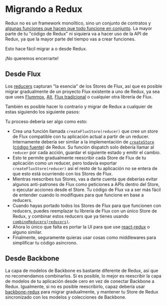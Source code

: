 # Migrando a Redux

Redux no es un framework monolítico, sino un conjunto de contratos y [algunas funciones que hacen que todo funcione en conjunto](../api/README.md). La mayor parte de tu "código de Redux" ni siquiera va a hacer uso de la API de Redux, ya que la mayor parte del tiempo vas a crear funciones.

Esto hace fácil migrar a o desde Redux.

¡No queremos encerrarte!

## Desde Flux
Los [reducers](../glosario.md#reducer) capturan "la esencia" de los Stores de Flux, así que es posible migrar gradualmente de un proyecto Flux existente a uno de Redux, ya sea que uses [Flummox](http://github.com/acdlite/flummox), [Alt](http://github.com/goatslacker/alt), [Flux tradicional](https://github.com/facebook/flux) o cualquier otra librería de Flux.

También es posible hacer lo contrario y migrar de Redux a cualquier de estas siguiendo los siguiente pasos:

Tu proceso debería ser algo como esto:

* Crea una función llamada `createFluxStore(reducer)` que cree un store de Flux compatible con tu aplicación actual a partir de un reducer. Internamente debería ser similar a la implementación de [`createStore`](../api/create-store.md) ([código fuente](https://github.com/rackt/redux/blob/master/src/createStore.js)) de Redux. Su función dispatch solo debería llamar al `reducer` por cada acción, guardar el siguiente estado y emitir el cambio.
* Esto te permite gradualmente reescribir cada Store de Flux de tu aplicación como un reducer, pero todavía exportar `createFluxStore(reducer)` así el resto de tu aplicación no se entera de que esto está ocurriendo con los Stores de Flux.
* Mientras reescribes tus Stores, vas a darte cuenta que deberías evitar algunos anti-patrones de Flux como peticiones a APIs dentro del Store, o ejecutar acciones desde el Store. Tu código de Flux va a ser más fácil de entender cuando lo modifiques para que funcione en base a reducers.
* Cuando hayas portado todos los Stores de Flux para que funcionen con reducers, puedes reemplazar tu librería de Flux con un único Store de Redux, y combinar estos reducers que ya tienes usando [`combineReducers(reducers)`](../api/combine-reducers.md).
* Ahora lo único que falta es portar la UI para que use [react-redux](http://redux.js.org/docs/basics/UsageWithReact.html) o alguno similar.
* Finalmente, seguramente quieras usar cosas como middlewares para simplificar tu código asíncrono.
 
## Desde Backbone
La capa de modelos de Backbone es bastante diferente de Redux, así que no recomendamos combinarlos. Si es posible, lo mejor es reescribir la capa de modelos de tu aplicación desde cero en vez de conectar Backbone a Redux. Igualmente, si no es posible reescribirlo, capaz debería usar [backbone-redux](https://github.com/redbooth/backbone-redux) para migrar gradualmente, y mantener tu Store de Redux sincronizado con los modelos y colecciones de Backbone.

